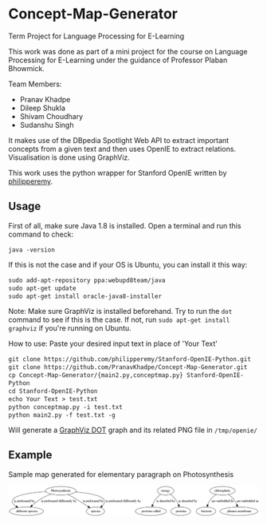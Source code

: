 # Concept-Map-Generator
Term Project for Language Processing for E-Learning

This work was done as part of a mini project for the course on Language Processing for E-Learning under the guidance of Professor Plaban Bhowmick.

Team Members:
* Pranav Khadpe
* Dileep Shukla
* Shivam Choudhary
* Sudanshu Singh

It makes use of the DBpedia Spotlight Web API to extract important concepts from a given text and then uses OpenIE to extract relations. Visualisation is done using GraphViz.

This work uses the python wrapper for Stanford OpenIE written by [philipperemy](https://github.com/philipperemy/Stanford-OpenIE-Python).

## Usage

First of all, make sure Java 1.8 is installed. Open a terminal and run this command to check:

```
java -version
```

If this is not the case and if your OS is Ubuntu, you can install it this way:

```
sudo add-apt-repository ppa:webupd8team/java
sudo apt-get update
sudo apt-get install oracle-java8-installer
```
Note: Make sure GraphViz is installed beforehand. Try to run the `dot` command to see if this is the case. If not, run `sudo apt-get install graphviz` if you're running on Ubuntu. 

How to use:
Paste your desired input text in place of 'Your Text'
```
git clone https://github.com/philipperemy/Stanford-OpenIE-Python.git
git clone https://github.com/PranavKhadpe/Concept-Map-Generator.git
cp Concept-Map-Generator/{main2.py,conceptmap.py} Stanford-OpenIE-Python
cd Stanford-OpenIE-Python
echo Your Text > test.txt
python conceptmap.py -i test.txt
python main2.py -f test.txt -g
```
Will generate a [GraphViz DOT](http://www.graphviz.org/) graph and its related PNG file in `/tmp/openie/`

## Example

Sample map generated for elementary paragraph on Photosynthesis

<div align="center">
  <img src="img/out.png"><br><br>
</div>



